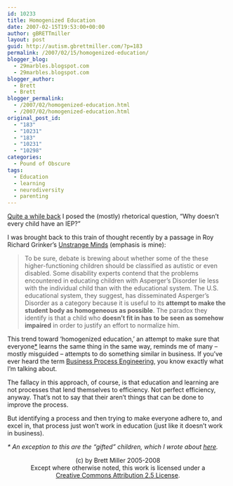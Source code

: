 ```yaml
---
id: 10233
title: Homogenized Education
date: 2007-02-15T19:53:00+00:00
author: gBRETTmiller
layout: post
guid: http://autism.gbrettmiller.com/?p=183
permalink: /2007/02/15/homogenized-education/
blogger_blog:
  - 29marbles.blogspot.com
  - 29marbles.blogspot.com
blogger_author:
  - Brett
  - Brett
blogger_permalink:
  - /2007/02/homogenized-education.html
  - /2007/02/homogenized-education.html
original_post_id:
  - "183"
  - "10231"
  - "183"
  - "10231"
  - "10298"
categories:
  - Pound of Obscure
tags:
  - Education
  - learning
  - neurodiversity
  - parenting
---
```

[Quite a while back](http://29marbles.blogspot.com/2005/10/why-doesnt-every-child-have-iep.html) I posed the (mostly) rhetorical question, &#8220;Why doesn&#8217;t every child have an IEP?&#8221; 

I was brought back to this train of thought recently by a passage in Roy Richard Grinker&#8217;s [Unstrange Minds](http://astore.amazon.com/29marbles-blog-20/detail/0465027636/002-9091504-7932015) (emphasis is mine):

<blockquote cite="http://astore.amazon.com/29marbles-blog-20/detail/0465027636/002-9091504-7932015" title="Unstrange Minds by Roy Richard Grinker">
  <p>
    To be sure, debate is brewing about whether some of the these higher-functioning children should be classified as autistic or even disabled. Some disability experts contend that the problems encountered in educating children with Asperger&#8217;s Disorder lie less with the individual child than with the educational system. The U.S. educational system, they suggest, has disseminated Asperger&#8217;s Disorder as a category because it is useful to its <span style="font-weight:bold;">attempt to make the student body as homogeneous as possible</span>. The paradox they identify is that a child who <span style="font-weight:bold;">doesn&#8217;t fit in has to be seen as somehow impaired</span> in order to justify an effort to normalize him.
  </p>
</blockquote>

This trend toward &#8216;homogenized education,&#8217; an attempt to make sure that everyone[*](#footnote) learns the same thing in the same way, reminds me of many &#8211; mostly misguided &#8211; attempts to do something similar in business. If you&#8217;ve ever heard the term [Business Process Engineering](http://en.wikipedia.org/wiki/Business_Process_Reengineering "wikipedia - Business Process Reengineering"), you know exactly what I&#8217;m talking about. 

The fallacy in this approach, of course, is that education and learning are not processes that lend themselves to efficiency. Not perfect efficiency, anyway. That&#8217;s not to say that their aren&#8217;t things that can be done to improve the process. 

But identifying a process and then trying to make everyone adhere to, and excel in, that process just won&#8217;t work in education (just like it doesn&#8217;t work in business).

<span style="font-style:italic;"><a name="footnote">*</a> An exception to this are the &#8220;gifted&#8221; children, which I wrote about <a href="http://29marbles.blogspot.com/2006/03/other-end-of-spectrum-special_06.html" title="The other end of the spectrum: special education for gifted kids">here</a>.</span>

<div class="blogger-post-footer">
  <p align="center">
    (c) by Brett Miller 2005-2008<br /> Except where otherwise noted, this work is licensed under a<br /> <a href="http://creativecommons.org/licenses/by/2.5/" rel="license">Creative Commons Attribution 2.5 License</a>.
  </p>
</div>